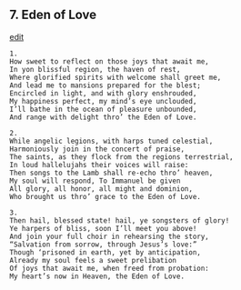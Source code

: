 
## 7.  Eden of Love
[edit](https://docs.google.com/document/d/1Gl1x2Kf1qVKCUqqfstgd2S8pApmBwEi%2D/edit?mode=html)



    1. 
    How sweet to reflect on those joys that await me, 
    In yon blissful region, the haven of rest, 
    Where glorified spirits with welcome shall greet me, 
    And lead me to mansions prepared for the blest; 
    Encircled in light, and with glory enshrouded, 
    My happiness perfect, my mind’s eye unclouded,  
    I’ll bathe in the ocean of pleasure unbounded, 
    And range with delight thro’ the Eden of Love.

    2. 
    While angelic legions, with harps tuned celestial, 
    Harmoniously join in the concert of praise, 
    The saints, as they flock from the regions terrestrial, 
    In loud hallelujahs their voices will raise: 
    Then songs to the Lamb shall re-echo thro’ heaven, 
    My soul will respond, To Immanuel be given 
    All glory, all honor, all might and dominion, 
    Who brought us thro’ grace to the Eden of Love.

    3. 
    Then hail, blessed state! hail, ye songsters of glory! 
    Ye harpers of bliss, soon I’ll meet you above! 
    And join your full choir in rehearsing the story, 
    “Salvation from sorrow, through Jesus’s love:” 
    Though ‘prisoned in earth, yet by anticipation, 
    Already my soul feels a sweet prelibation 
    Of joys that await me, when freed from probation: 
    My heart’s now in Heaven, the Eden of Love.
